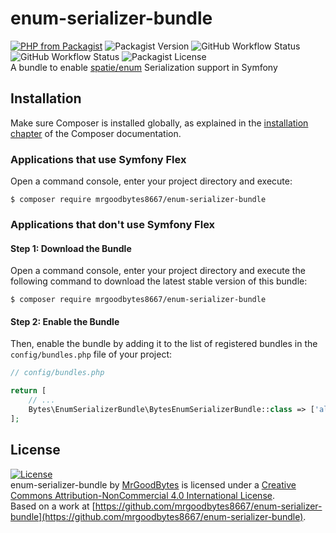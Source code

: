 # enum-serializer-bundle
[![PHP from Packagist](https://img.shields.io/packagist/php-v/mrgoodbytes8667/enum-serializer-bundle?style=flat)](https://packagist.org/packages/mrgoodbytes8667/enum-serializer-bundle)
![Packagist Version](https://img.shields.io/packagist/v/mrgoodbytes8667/enum-serializer-bundle?style=flat)
![GitHub Workflow Status](https://img.shields.io/github/workflow/status/mrgoodbytes8667/enum-serializer-bundle/release?style=flat&label=stable)
![GitHub Workflow Status](https://img.shields.io/github/workflow/status/mrgoodbytes8667/enum-serializer-bundle/tests?style=flat)
![Packagist License](https://img.shields.io/packagist/l/mrgoodbytes8667/enum-serializer-bundle?style=flat)  
A bundle to enable [spatie/enum](https://github.com/spatie/enum) Serialization support in Symfony

## Installation

Make sure Composer is installed globally, as explained in the
[installation chapter](https://getcomposer.org/doc/00-intro.md)
of the Composer documentation.

### Applications that use Symfony Flex

Open a command console, enter your project directory and execute:

```console
$ composer require mrgoodbytes8667/enum-serializer-bundle
```

### Applications that don't use Symfony Flex

#### Step 1: Download the Bundle

Open a command console, enter your project directory and execute the
following command to download the latest stable version of this bundle:

```console
$ composer require mrgoodbytes8667/enum-serializer-bundle
```

#### Step 2: Enable the Bundle

Then, enable the bundle by adding it to the list of registered bundles
in the `config/bundles.php` file of your project:

```php
// config/bundles.php

return [
    // ...
    Bytes\EnumSerializerBundle\BytesEnumSerializerBundle::class => ['all' => true],
];
```

## License
[![License](https://i.creativecommons.org/l/by-nc/4.0/88x31.png)]("http://creativecommons.org/licenses/by-nc/4.0/)  
enum-serializer-bundle by [MrGoodBytes](https://www.goodbytes.live) is licensed under a [Creative Commons Attribution-NonCommercial 4.0 International License](http://creativecommons.org/licenses/by-nc/4.0/).  
Based on a work at [https://github.com/mrgoodbytes8667/enum-serializer-bundle](https://github.com/mrgoodbytes8667/enum-serializer-bundle).